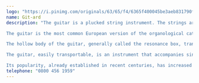 ```yaml
---
logo: "https://i.pinimg.com/originals/63/65/f4/6365f400045be3aeb831790f1903ce45.png"
name: Git-ard
description: "The guitar is a plucked string instrument. The strings are arranged parallel to the soundboard and neck, usually cut off from frets, on which the strings are supported with one hand to produce different notes. The other hand pinches the strings, either with the nails and fingertips or with a plectrum (or mediator). The guitar most often has six strings.

The guitar is the most common European version of the organological category of the neck box lute. It differs from similar instruments (balalaika, bouzouki, charango, lute, mandolin, oud, theorbo, ukulele) mainly by its shape, and secondarily by the number of strings and their most usual chord. Some guitar variants are called, regionally, by particular names: viola, violão, cavaco and cavaquinho (Brazil); tiple and requinto (Latin America)...

The hollow body of the guitar, generally called the resonance box, transforms the vibration of the strings into sound waves. We make several types of guitars that can differ in their ambitus and timbre while sharing most of their playing techniques. The trunk is most often made of wood but can also be made of metal and, more recently, of composite material plastic-carbon fibre. The electric guitar, derived from the guitar during the 20th century, can dispense with hollow bodies, which makes it a new instrument that includes an electronic amplifier and loudspeaker, with possibilities for timbre variations far beyond the acoustic guitar, in all its variants1.

The guitar, easily transportable, is an instrument that accompanies singing in many popular musical genres. Often the singer accompanies himself on his guitar. European classical music has provided a repertoire for guitar; it is also a characteristic flamenco instrument where it accompanies singing and dancing. The Brazilian choro, the mariachi music in Mexico integrate it into ensembles.

Its popularity, already established in recent centuries, has increased with the international distribution of American music in the 20th century: jazz, blues, country, pop, rock, reggae, soul. The guitar is found in modern interpretations of African, Latin or Celtic music. Along with piano, harmonica and violin, it is one of the most widely used instruments in the world."
telephone: "0800 456 1959"
---
```

